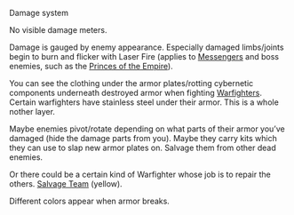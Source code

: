 Damage system

No visible damage meters.

Damage is gauged by enemy appearance. Especially damaged limbs/joints begin to burn and flicker with Laser Fire (applies to [Messengers](/p/ad88bd18603b455db621ae9f9243c7e4) and boss enemies, such as the [Princes of the Empire](/p/0b4fce6215444ac7ace59680400ea00d)).

You can see the clothing under the armor plates/rotting cybernetic components underneath destroyed armor when fighting [Warfighters](/p/64a95ac03b7546249ebe255b2b2fd8a6). Certain warfighters have stainless steel under their armor. This is a whole nother layer.

Maybe enemies pivot/rotate depending on what parts of their armor you’ve damaged (hide the damage parts from you). Maybe they carry kits which they can use to slap new armor plates on. Salvage them from other dead enemies.

Or there could be a certain kind of Warfighter whose job is to repair the others. [Salvage Team](/p/9dc015ab7b754160a21e447e30a80c20) (yellow).

Different colors appear when armor breaks.
